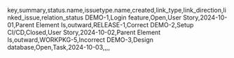 key,summary,status.name,issuetype.name,created,link_type,link_direction,linked_issue,relation_status
DEMO-1,Login feature,Open,User Story,2024-10-01,Parent Element Is,outward,RELEASE-1,Correct
DEMO-2,Setup CI/CD,Closed,User Story,2024-10-02,Parent Element Is,outward,WORKPKG-5,Incorrect
DEMO-3,Design database,Open,Task,2024-10-03,,,,
